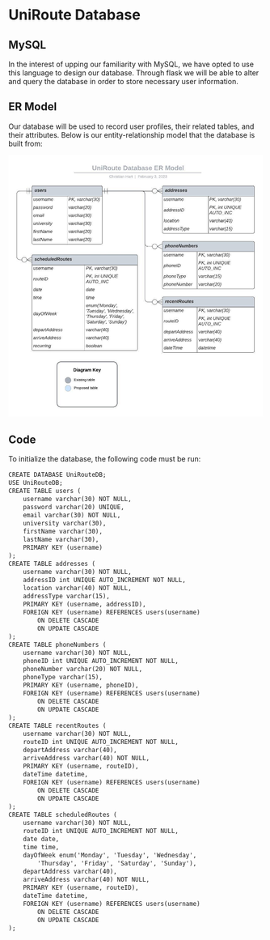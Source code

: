 # UniRoute Database

## MySQL

In the interest of upping our familiarity with MySQL, we have opted to use this language to design our database. Through flask we will be able to alter and query the database in order to store necessary user information.

## ER Model

Our database will be used to record user profiles, their related tables, and their attributes. Below is our entity-relationship model that the database is built from:

![ER Model](./wireframe/UniRoute-Database-Diagram.jpeg)

## Code

To initialize the database, the following code must be run:

```
CREATE DATABASE UniRouteDB;
USE UniRouteDB;
CREATE TABLE users (
	username varchar(30) NOT NULL,
    password varchar(20) UNIQUE,
    email varchar(30) NOT NULL,
    university varchar(30),
    firstName varchar(30),
    lastName varchar(30),
    PRIMARY KEY (username)
);
CREATE TABLE addresses (
	username varchar(30) NOT NULL,
    addressID int UNIQUE AUTO_INCREMENT NOT NULL,
    location varchar(40) NOT NULL,
    addressType varchar(15),
    PRIMARY KEY (username, addressID),
    FOREIGN KEY (username) REFERENCES users(username)
		ON DELETE CASCADE
        ON UPDATE CASCADE
);
CREATE TABLE phoneNumbers (
	username varchar(30) NOT NULL,
    phoneID int UNIQUE AUTO_INCREMENT NOT NULL,
    phoneNumber varchar(20) NOT NULL,
    phoneType varchar(15),
    PRIMARY KEY (username, phoneID),
    FOREIGN KEY (username) REFERENCES users(username)
		ON DELETE CASCADE
        ON UPDATE CASCADE
);
CREATE TABLE recentRoutes (
	username varchar(30) NOT NULL,
    routeID int UNIQUE AUTO_INCREMENT NOT NULL,
    departAddress varchar(40),
    arriveAddress varchar(40) NOT NULL,
    PRIMARY KEY (username, routeID),
    dateTime datetime,
    FOREIGN KEY (username) REFERENCES users(username)
		ON DELETE CASCADE
        ON UPDATE CASCADE
);
CREATE TABLE scheduledRoutes (
	username varchar(30) NOT NULL,
    routeID int UNIQUE AUTO_INCREMENT NOT NULL,
    date date,
    time time,
    dayOfWeek enum('Monday', 'Tuesday', 'Wednesday',
		'Thursday', 'Friday', 'Saturday', 'Sunday'),
    departAddress varchar(40),
    arriveAddress varchar(40) NOT NULL,
    PRIMARY KEY (username, routeID),
    dateTime datetime,
    FOREIGN KEY (username) REFERENCES users(username)
		ON DELETE CASCADE
        ON UPDATE CASCADE
);
```
